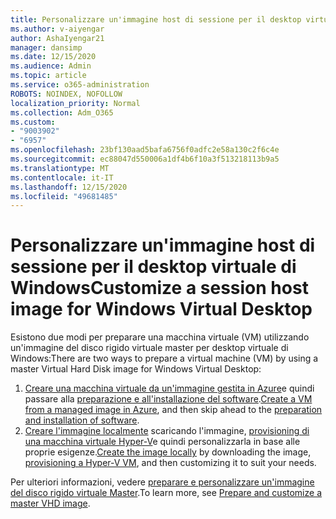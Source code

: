 ```yaml
---
title: Personalizzare un'immagine host di sessione per il desktop virtuale di Windows
ms.author: v-aiyengar
author: AshaIyengar21
manager: dansimp
ms.date: 12/15/2020
ms.audience: Admin
ms.topic: article
ms.service: o365-administration
ROBOTS: NOINDEX, NOFOLLOW
localization_priority: Normal
ms.collection: Adm_O365
ms.custom:
- "9003902"
- "6957"
ms.openlocfilehash: 23bf130aad5bafa6756f0adfc2e58a130c2f6c4e
ms.sourcegitcommit: ec88047d550006a1df4b6f10a3f513218113b9a5
ms.translationtype: MT
ms.contentlocale: it-IT
ms.lasthandoff: 12/15/2020
ms.locfileid: "49681485"
---
```

# <a name="customize-a-session-host-image-for-windows-virtual-desktop"></a><span data-ttu-id="50209-102">Personalizzare un'immagine host di sessione per il desktop virtuale di Windows</span><span class="sxs-lookup"><span data-stu-id="50209-102">Customize a session host image for Windows Virtual Desktop</span></span>

<span data-ttu-id="50209-103">Esistono due modi per preparare una macchina virtuale (VM) utilizzando un'immagine del disco rigido virtuale master per desktop virtuale di Windows:</span><span class="sxs-lookup"><span data-stu-id="50209-103">There are two ways to prepare a virtual machine (VM) by using a master Virtual Hard Disk image for Windows Virtual Desktop:</span></span>

1. <span data-ttu-id="50209-104">[Creare una macchina virtuale da un'immagine gestita in Azure](https://go.microsoft.com/fwlink/?linkid=2127906)e quindi passare alla [preparazione e all'installazione del software](https://go.microsoft.com/fwlink/?linkid=2128064).</span><span class="sxs-lookup"><span data-stu-id="50209-104">[Create a VM from a managed image in Azure](https://go.microsoft.com/fwlink/?linkid=2127906), and then skip ahead to the [preparation and installation of software](https://go.microsoft.com/fwlink/?linkid=2128064).</span></span>
1. <span data-ttu-id="50209-105">[Creare l'immagine localmente](https://go.microsoft.com/fwlink/?linkid=2128065) scaricando l'immagine, [provisioning di una macchina virtuale Hyper-V](https://go.microsoft.com/fwlink/?linkid=2127907)e quindi personalizzarla in base alle proprie esigenze.</span><span class="sxs-lookup"><span data-stu-id="50209-105">[Create the image locally](https://go.microsoft.com/fwlink/?linkid=2128065) by downloading the image, [provisioning a Hyper-V VM](https://go.microsoft.com/fwlink/?linkid=2127907), and then customizing it to suit your needs.</span></span>

<span data-ttu-id="50209-106">Per ulteriori informazioni, vedere [preparare e personalizzare un'immagine del disco rigido virtuale Master](https://go.microsoft.com/fwlink/?linkid=2127838).</span><span class="sxs-lookup"><span data-stu-id="50209-106">To learn more, see [Prepare and customize a master VHD image](https://go.microsoft.com/fwlink/?linkid=2127838).</span></span>